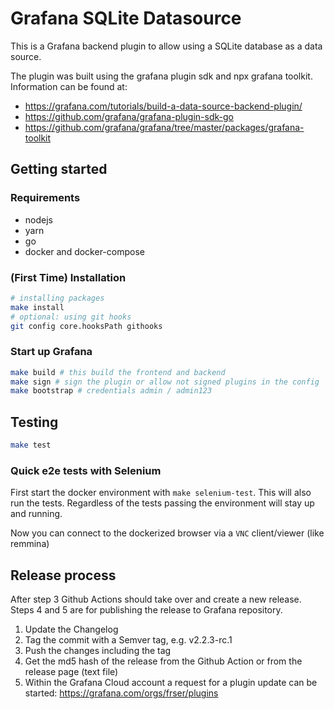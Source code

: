 # Grafana SQLite Datasource

This is a Grafana backend plugin to allow using a SQLite database as a data source.

The plugin was built using the grafana plugin sdk and npx grafana toolkit. Information can be
found at:

- <https://grafana.com/tutorials/build-a-data-source-backend-plugin/>
- <https://github.com/grafana/grafana-plugin-sdk-go>
- <https://github.com/grafana/grafana/tree/master/packages/grafana-toolkit>

## Getting started

### Requirements

- nodejs
- yarn
- go
- docker and docker-compose

### (First Time) Installation

```sh
# installing packages
make install
# optional: using git hooks
git config core.hooksPath githooks
```

### Start up Grafana

```sh
make build # this build the frontend and backend
make sign # sign the plugin or allow not signed plugins in the config
make bootstrap # credentials admin / admin123
```

## Testing

```sh
make test
```

### Quick e2e tests with Selenium

First start the docker environment with `make selenium-test`. This will also run the tests.
Regardless of the tests passing the environment will stay up and running.

Now you can connect to the dockerized browser via a `VNC` client/viewer (like remmina)

## Release process

After step 3 Github Actions should take over and create a new release.
Steps 4 and 5 are for publishing the release to Grafana repository.

1. Update the Changelog
2. Tag the commit with a Semver tag, e.g. v2.2.3-rc.1
3. Push the changes including the tag
4. Get the md5 hash of the release from the Github Action or from the release page (text file)
5. Within the Grafana Cloud account a request for a plugin update can be started:
   <https://grafana.com/orgs/frser/plugins>
